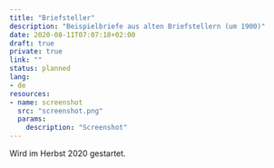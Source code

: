 ```yaml
---
title: "Briefsteller"
description: "Beispielbriefe aus alten Briefstellern (um 1900)"
date: 2020-08-11T07:07:18+02:00
draft: true
private: true
link: ""
status: planned
lang:
- de
resources:
- name: screenshot
  src: "screenshot.png"
  params:
    description: "Screenshot"
---
```

Wird im Herbst 2020 gestartet.

